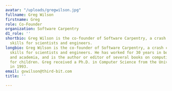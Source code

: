 ```yaml
---
avatar: "/uploads/gregwilson.jpg"
fullname: Greg Wilson
firstname: Greg
role: Co-Founder
organization: Software Carpentry
d1_role: ''
shortbio: Greg Wilson is the co-founder of Software Carpentry, a crash course in computing
  skills for scientists and engineers.
longbio: Greg Wilson is the co-founder of Software Carpentry, a crash course in computing
  skills for scientists and engineers. He has worked for 30 years in both industry
  and academia, and is the author or editor of several books on computing and two
  for children. Greg received a Ph.D. in Computer Science from the University of Edinburgh
  in 1993.
email: gvwilson@third-bit.com
title: ''

---
```

